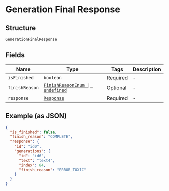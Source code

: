 
# Generation Final Response

## Structure

`GenerationFinalResponse`

## Fields

| Name | Type | Tags | Description |
|  --- | --- | --- | --- |
| `isFinished` | `boolean` | Required | - |
| `finishReason` | [`FinishReasonEnum \| undefined`](../../doc/models/finish-reason-enum.md) | Optional | - |
| `response` | [`Response`](../../doc/models/response.md) | Required | - |

## Example (as JSON)

```json
{
  "is_finished": false,
  "finish_reason": "COMPLETE",
  "response": {
    "id": "id0",
    "generations": {
      "id": "id6",
      "text": "text4",
      "index": 84,
      "finish_reason": "ERROR_TOXIC"
    }
  }
}
```

